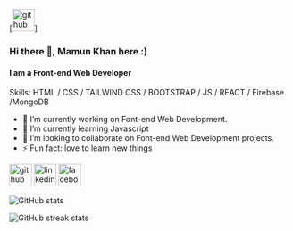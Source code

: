 [<img src='https://cdn.jsdelivr.net/npm/simple-icons@3.0.1/icons/github.svg' alt='github' height='40'>]


### Hi there 👋, Mamun Khan here :)
#### I am a Front-end Web Developer

Skills:  HTML / CSS / TAILWIND CSS / BOOTSTRAP / JS /  REACT / Firebase /MongoDB

- 🔭 I’m currently working on  Font-end Web Development. 
- 🌱 I’m currently learning Javascript 
- 👯 I’m looking to collaborate on Font-end Web Development projects. 
- ⚡ Fun fact: love to learn new things 


[<img src='https://cdn.jsdelivr.net/npm/simple-icons@3.0.1/icons/github.svg' alt='github' height='40'>](https://github.com/MamunKhan2002)  [<img src='https://cdn.jsdelivr.net/npm/simple-icons@3.0.1/icons/linkedin.svg' alt='linkedin' height='40'>](https://www.linkedin.com/in/mamun-khan-90563a294//)  [<img src='https://cdn.jsdelivr.net/npm/simple-icons@3.0.1/icons/facebook.svg' alt='facebook' height='40'>](https://www.facebook.com/mamunkhanbhangura)  

![GitHub stats](https://github-readme-stats.vercel.app/api?username=MamunKhan2002&show_icons=true)  

![GitHub streak stats](https://streak-stats.demolab.com/?user=MamunKhan2002)  




